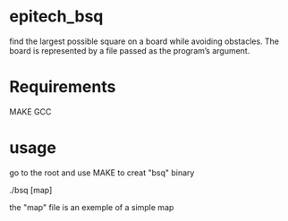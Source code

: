 # epitech_bsq
find the largest possible square on a board while avoiding obstacles.
The board is represented by a file passed as the program’s argument.

# Requirements
MAKE
GCC

# usage
go to the root and use MAKE to creat "bsq" binary

./bsq [map]

the "map" file is an exemple of a simple map

